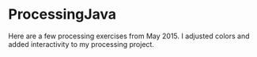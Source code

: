 # ProcessingJava

Here are a few processing exercises from May 2015. I adjusted colors and added interactivity to my processing project.
